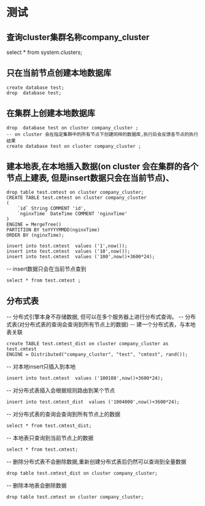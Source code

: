 # 测试

## 查询cluster集群名称company_cluster
select * from system.clusters;

## 只在当前节点创建本地数据库
```
create database test;
drop  database test;
```
## 在集群上创建本地数据库
```
drop  database test on cluster company_cluster ;
-- on cluster 会在指定集群中的所有节点下创建同样的数据库,执行后会反馈各节点的执行结果
create database test on cluster company_cluster ;
```
## 建本地表,在本地插入数据(on cluster 会在集群的各个节点上建表, 但是insert数据只会在当前节点)、
```
drop table test.cmtest on cluster company_cluster;
CREATE TABLE test.cmtest on cluster company_cluster
(
	`id` String COMMENT 'id',
	`nginxTime` DateTime COMMENT 'nginxTime'
)
ENGINE = MergeTree()
PARTITION BY toYYYYMMDD(nginxTime)
ORDER BY (nginxTime);
 ```
 ```
insert into test.cmtest  values ('1',now());
insert into test.cmtest  values ('10',now());
insert into test.cmtest  values ('100',now()+3600*24);
```
-- insert数据只会在当前节点查到
```
select * from test.cmtest ;
```
## 分布式表
-- 分布式引擎本身不存储数据, 但可以在多个服务器上进行分布式查询。
-- 分布式表(对分布式表的查询会查询到所有节点上的数据)
-- 建一个分布式表，与本地表关联
```
create TABLE test.cmtest_dist on cluster company_cluster as test.cmtest
ENGINE = Distributed("company_cluster", "test", "cmtest", rand());
```
-- 对本地insert只插入到本地
```
insert into test.cmtest  values ('100108',now()+3600*24);
```
-- 对分布式表插入会根据规则路由到某个节点
```
insert into test.cmtest_dist  values ('1004000',now()+3600*24);
```
-- 对分布式表的查询会查询到所有节点上的数据
```
select * from test.cmtest_dist;
```
-- 本地表只查询到当前节点上的数据
```
select * from test.cmtest;
```
-- 删除分布式表不会删除数据,重新创建分布式表后仍然可以查询到全量数据
```
drop table test.cmtest_dist on cluster company_cluster;
```
-- 删除本地表会删除数据
```
drop table test.cmtest on cluster company_cluster;
```
